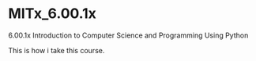 # MITx_6.00.1x
6.00.1x Introduction to Computer Science and Programming Using Python

This is how i take this course.
